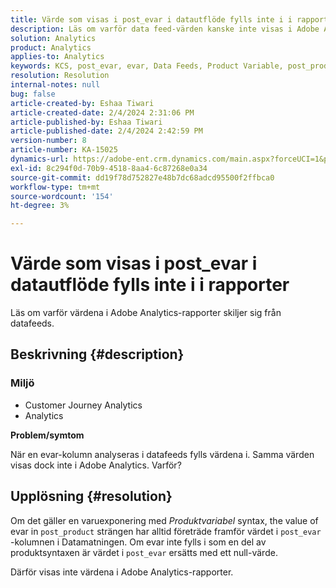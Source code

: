 ```yaml
---
title: Värde som visas i post_evar i datautflöde fylls inte i i rapporter
description: Läs om varför data feed-värden kanske inte visas i Adobe Analytics-rapporten.
solution: Analytics
product: Analytics
applies-to: Analytics
keywords: KCS, post_evar, evar, Data Feeds, Product Variable, post_product, Vales
resolution: Resolution
internal-notes: null
bug: false
article-created-by: Eshaa Tiwari
article-created-date: 2/4/2024 2:31:06 PM
article-published-by: Eshaa Tiwari
article-published-date: 2/4/2024 2:42:59 PM
version-number: 8
article-number: KA-15025
dynamics-url: https://adobe-ent.crm.dynamics.com/main.aspx?forceUCI=1&pagetype=entityrecord&etn=knowledgearticle&id=e1d92807-6ac3-ee11-9079-6045bd006295
exl-id: 8c294f0d-70b9-4518-8aa4-6c87268e0a34
source-git-commit: dd19f78d752827e48b7dc68adcd95500f2ffbca0
workflow-type: tm+mt
source-wordcount: '154'
ht-degree: 3%

---
```


# Värde som visas i post_evar i datautflöde fylls inte i i rapporter


Läs om varför värdena i Adobe Analytics-rapporter skiljer sig från datafeeds.

## Beskrivning {#description}


### <b>Miljö</b>

- Customer Journey Analytics
- Analytics 


<b>Problem/symtom</b>

När en evar-kolumn analyseras i datafeeds fylls värdena i. Samma värden visas dock inte i Adobe Analytics. Varför?






## Upplösning {#resolution}


Om det gäller en varuexponering med *Produktvariabel* syntax, the value of evar in `post_product` strängen har alltid företräde framför värdet i `post_evar` -kolumnen i Datamatningen. Om evar inte fylls i som en del av produktsyntaxen är värdet i `post_evar` ersätts med ett null-värde.

Därför visas inte värdena i Adobe Analytics-rapporter.
